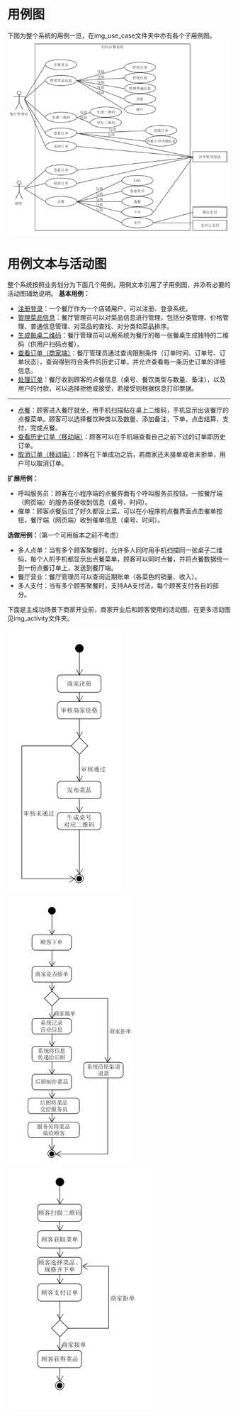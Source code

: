 # 用例图
下图为整个系统的用例一览，在img_use_case文件夹中亦有各个子用例图。
![](img_use_case/total.png)

# 用例文本与活动图
整个系统按照业务划分为下面几个用例，用例文本引用了子用例图，并添有必要的活动图辅助说明。
**基本用例：**
 -  [注册登录](register_login.md)：一个餐厅作为一个店铺用户，可以注册、登录系统。
 -  [管理菜品信息](manage_dishes.md)：餐厅管理员可以对菜品信息进行管理，包括分类管理、价格管理、普通信息管理、对菜品的查找、对分类和菜品排序。
 -  [生成每桌二维码](generating_QR_code.md)：餐厅管理员可以用系统为餐厅的每一张餐桌生成独特的二维码（供用户扫码点餐）。
 -  [查看订单（商家端）](view_the_order.md)：餐厅管理员通过查询限制条件（订单时间、订单号、订单状态），查询得到符合条件的历史订单，并允许查看每一条历史订单的详细信息。
 -  [处理订单](operate_order.md)：餐厅收到顾客的点餐信息（桌号、餐饮类型与数量、备注），以及用户的付款，可以选择拒绝或接受，若接受则根据信息打印票据。
 ---
 -  [点餐](make_order.md)：顾客进入餐厅就坐，用手机扫描贴在桌上二维码，手机显示出该餐厅的点餐菜单。顾客可以选择餐饮种类以及数量、添加备注，下单，点击结算、支付，完成点餐。
 -  [查看历史订单（移动端）](customer_history_order.md)：顾客可以在手机端查看自己之前下过的订单即历史订单。
 -  [取消订单（移动端）](delete_order.md)：顾客在下单成功之后，若商家还未接单或者未拒单，用户可以取消订单。

**扩展用例：**
- 呼叫服务员：顾客在小程序端的点餐界面有个呼叫服务员按钮，一按餐厅端（网页端）的服务员便收到信息（桌号、时间）。
- 催单：顾客点餐后过了好久都没上菜，可以在小程序的点餐界面点击催单按钮，餐厅端（网页端）收到催单信息（桌号、时间）。

**选做用例：**（第一个可用版本之前不考虑）

- 多人点单：当有多个顾客聚餐时，允许多人同时用手机扫描同一张桌子二维码，每个人的手机都显示出点餐菜单，顾客可以同时点餐，并将点餐数据统一到一份点餐订单上，发送到餐厅端。
- 餐厅营业：餐厅管理员可以查询近期账单（各菜色的销量、收入）。
- 多人支付：当有多个顾客聚餐时，支持AA支付法，每个顾客支付各自的部分。



下面是主成功场景下商家开业前，商家开业后和顾客使用的活动图，在更多活动图见img_activity文件夹。

![商家-开业前](img_activity/client-before-open.png)
![商家-开业后](img_activity/client-after-open.png)
![顾客-点餐](img_activity/consumer.png)